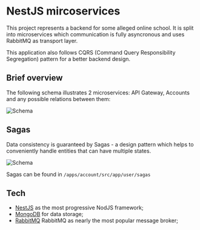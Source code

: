 # NestJS mircoservices

This project represents a backend for some alleged online school. It is split into microservices which communication is fully asyncronous and uses RabbitMQ as transport layer.

This application also follows CQRS (Command Query Responsibility Segregation) pattern for a better backend design.

## Brief overview
The following schema illustrates 2 microservices: API Gateway, Accounts and any possible relations between them:

![Schema](https://sun9-76.userapi.com/impg/l4f34MDawLcJIgnbPCbdOJFzhsnY8AC9Y9iUCw/8mCXtkDfrZ0.jpg?size=2087x1445&quality=95&sign=0b517a6cb078efee0d1c3fee32b893bd&type=album)

## Sagas
Data consistency is guaranteed by Sagas - a design pattern which helps to conveniently handle entities that can have multiple states.

![Schema](https://sun9-72.userapi.com/impg/3BuQ_Q01rxPJXmAodz6zSjco48kakXOaczlung/_nL-Tc8QSCY.jpg?size=1019x413&quality=95&sign=efc1cee58fd0e8c3da4f8f429ecaa96b&type=album)

Sagas can be found in ```/apps/account/src/app/user/sagas```

## Tech
- [NestJS](https://nestjs.com/) as the most progressive NodJS framework;
- [MongoDB](https://www.mongodb.com/) for data storage;
- [RabbitMQ](https://www.mongodb.com/) RabbitMQ as nearly the most popular message broker;
